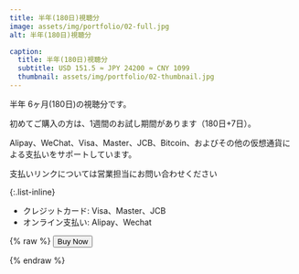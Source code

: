```yaml
---
title: 半年(180日)視聴分
image: assets/img/portfolio/02-full.jpg
alt: 半年(180日)視聴分

caption:
  title: 半年(180日)視聴分
  subtitle: USD 151.5 ≈ JPY 24200 ≈ CNY 1099
  thumbnail: assets/img/portfolio/02-thumbnail.jpg
---
```

半年 6ヶ月(180日)の視聴分です。

初めてご購入の方は、1週間のお試し期間があります（180日+7日）。

Alipay、WeChat、Visa、Master、JCB、Bitcoin、およびその他の仮想通貨による支払いをサポートしています。

支払いリンクについては営業担当にお問い合わせください

{:.list-inline}
- クレジットカード: Visa、Master、JCB
- オンライン支払い: Alipay、Wechat

{% raw %}
<button data-trolley="true" data-tpk="76KWM6X" type="button" class="btn btn-xl text-uppercase js-scroll-trigger" onclick="window.location.href='https://trolley.link/p/76KWM6X';">
  Buy Now
</button>
<script async src="https://widget.trolley.link/cart.js" type="text/javascript"></script>
{% endraw %}